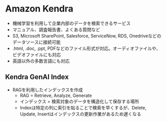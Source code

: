 # Amazon Kendra
- 機械学習を利用して企業内部のデータを検索できるサービス
- マニュアル、調査報告書、よくある質問など
- S3, Microsoft SharePoint, Salesforce, ServiceNow, RDS, Onedriveなどのデータソースに接続可能
- .html, .doc, .ppt, PDFなどのファイル形式が対応。オーディオファイルや、ビデオファイルにも対応
- 英語以外の多数言語にも対応

## Kendra GenAI Index
- RAGを利用したインデックスを作成
  - RAG = Retrieve, Analyze, Generate
  - インデックス = 検索対象のデータを構造化して保存する場所
  - Indexは特定の列に索引を貼ることで検索を早くするが、Delete, Update, Insertはインデックスの更新作業があるため遅くなる